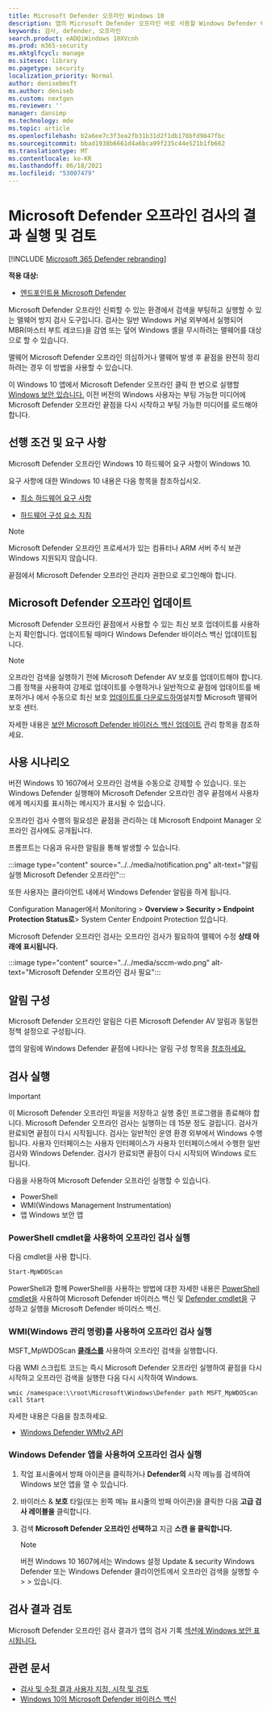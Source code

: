 ```yaml
---
title: Microsoft Defender 오프라인 Windows 10
description: 앱의 Microsoft Defender 오프라인 바로 사용할 Windows Defender 바이러스 백신 있습니다. 네트워크에서 배포되는 방법을 관리할 수도 있습니다.
keywords: 검사, defender, 오프라인
search.product: eADQiWindows 10XVcnh
ms.prod: m365-security
ms.mktglfcycl: manage
ms.sitesec: library
ms.pagetype: security
localization_priority: Normal
author: denisebmsft
ms.author: deniseb
ms.custom: nextgen
ms.reviewer: ''
manager: dansimp
ms.technology: mde
ms.topic: article
ms.openlocfilehash: b2a6ee7c3f3ea2fb31b31d2f1db178bfd9847fbc
ms.sourcegitcommit: bbad1938b6661d4a6bca99f235c44e521b1fb662
ms.translationtype: MT
ms.contentlocale: ko-KR
ms.lasthandoff: 06/18/2021
ms.locfileid: "53007479"
---
```

# <a name="run-and-review-the-results-of-a-microsoft-defender-offline-scan"></a>Microsoft Defender 오프라인 검사의 결과 실행 및 검토

[!INCLUDE [Microsoft 365 Defender rebranding](../../includes/microsoft-defender.md)]


**적용 대상:**

- [엔드포인트용 Microsoft Defender](/microsoft-365/security/defender-endpoint/)

Microsoft Defender 오프라인 신뢰할 수 있는 환경에서 검색을 부팅하고 실행할 수 있는 맬웨어 방지 검사 도구입니다. 검사는 일반 Windows 커널 외부에서 실행되어 MBR(마스터 부트 레코드)을 감염 또는 덮어 Windows 셸을 무시하려는 맬웨어를 대상으로 할 수 있습니다.

맬웨어 Microsoft Defender 오프라인 의심하거나 맬웨어 발생 후 끝점을 완전히 정리하려는 경우 이 방법을 사용할 수 있습니다.

이 Windows 10 앱에서 Microsoft Defender 오프라인 클릭 한 번으로 실행할 [Windows 보안 있습니다.](microsoft-defender-security-center-antivirus.md) 이전 버전의 Windows 사용자는 부팅 가능한 미디어에 Microsoft Defender 오프라인 끝점을 다시 시작하고 부팅 가능한 미디어를 로드해야 합니다.

## <a name="prerequisites-and-requirements"></a>선행 조건 및 요구 사항

Microsoft Defender 오프라인 Windows 10 하드웨어 요구 사항이 Windows 10. 

요구 사항에 대한 Windows 10 내용은 다음 항목을 참조하십시오.

- [최소 하드웨어 요구 사항](/windows-hardware/design/minimum/minimum-hardware-requirements-overview)

- [하드웨어 구성 요소 지침](/windows-hardware/design/component-guidelines/components)

> [!NOTE]
> Microsoft Defender 오프라인 프로세서가 있는 컴퓨터나 ARM 서버 주식 보관 Windows 지원되지 않습니다.

끝점에서 Microsoft Defender 오프라인 관리자 권한으로 로그인해야 합니다.
 
## <a name="microsoft-defender-offline-updates"></a>Microsoft Defender 오프라인 업데이트

Microsoft Defender 오프라인 끝점에서 사용할 수 있는 최신 보호 업데이트를 사용하는지 확인합니다. 업데이트될 때마다 Windows Defender 바이러스 백신 업데이트됩니다. 

> [!NOTE]
> 오프라인 검색을 실행하기 전에 Microsoft Defender AV 보호를 업데이트해야 합니다. 그룹 정책을 사용하여 강제로 업데이트를 수행하거나 일반적으로 끝점에 업데이트를 배포하거나 에서 수동으로 최신 보호 [업데이트를 다운로드하여](https://www.microsoft.com/security/portal/definitions/adl.aspx)설치할 Microsoft 맬웨어 보호 센터.

자세한 내용은 [보안 Microsoft Defender 바이러스 백신 업데이트](manage-protection-updates-microsoft-defender-antivirus.md) 관리 항목을 참조하세요.

## <a name="usage-scenarios"></a>사용 시나리오

버전 Windows 10 1607에서 오프라인 검색을 수동으로 강제할 수 있습니다. 또는 Windows Defender 실행해야 Microsoft Defender 오프라인 경우 끝점에서 사용자에게 메시지를 표시하는 메시지가 표시될 수 있습니다. 

오프라인 검사 수행의 필요성은 끝점을 관리하는 데 Microsoft Endpoint Manager 오프라인 검사에도 공개됩니다.

프롬프트는 다음과 유사한 알림을 통해 발생할 수 있습니다.

:::image type="content" source="../../media/notification.png" alt-text="알림 실행 Microsoft Defender 오프라인":::

또한 사용자는 클라이언트 내에서 Windows Defender 알림을 하게 됩니다.

Configuration Manager에서 Monitoring > **Overview > Security > Endpoint Protection Status로**> System Center Endpoint Protection 있습니다. 

Microsoft Defender 오프라인 검사는 오프라인 검사가  필요하여 맬웨어 수정 **상태 아래에 표시됩니다.**

:::image type="content" source="../../media/sccm-wdo.png" alt-text="Microsoft Defender 오프라인 검사 필요":::

## <a name="configure-notifications"></a>알림 구성

Microsoft Defender 오프라인 알림은 다른 Microsoft Defender AV 알림과 동일한 정책 설정으로 구성됩니다.

앱의 알림에 Windows Defender 끝점에 나타나는 알림 구성 항목을 [참조하세요.](configure-notifications-microsoft-defender-antivirus.md)

## <a name="run-a-scan"></a>검사 실행 

> [!IMPORTANT]
> 이 Microsoft Defender 오프라인 파일을 저장하고 실행 중인 프로그램을 종료해야 합니다. Microsoft Defender 오프라인 검사는 실행하는 데 15분 정도 걸립니다. 검사가 완료되면 끝점이 다시 시작됩니다. 검사는 일반적인 운영 환경 외부에서 Windows 수행됩니다. 사용자 인터페이스는 사용자 인터페이스가 사용자 인터페이스에서 수행한 일반 검사와 Windows Defender. 검사가 완료되면 끝점이 다시 시작되어 Windows 로드됩니다.

다음을 사용하여 Microsoft Defender 오프라인 실행할 수 있습니다.

- PowerShell
- WMI(Windows Management Instrumentation)
- 앱 Windows 보안 앱



### <a name="use-powershell-cmdlets-to-run-an-offline-scan"></a>PowerShell cmdlet을 사용하여 오프라인 검사 실행

다음 cmdlet을 사용 합니다.

```PowerShell
Start-MpWDOScan
```

PowerShell과 함께 PowerShell을 사용하는 방법에 대한 자세한 내용은 [PowerShell cmdlet을](use-powershell-cmdlets-microsoft-defender-antivirus.md) 사용하여 Microsoft Defender 바이러스 백신 및 [Defender cmdlet을](/powershell/module/defender/) 구성하고 실행을 Microsoft Defender 바이러스 백신.

### <a name="use-windows-management-instruction-wmi-to-run-an-offline-scan"></a>WMI(Windows 관리 명령)를 사용하여 오프라인 검사 실행

MSFT_MpWDOScan [**클래스를**](/previous-versions/windows/desktop/legacy/dn455323(v=vs.85)) 사용하여 오프라인 검색을 실행합니다.

다음 WMI 스크립트 코드는 즉시 Microsoft Defender 오프라인 실행하여 끝점을 다시 시작하고 오프라인 검색을 실행한 다음 다시 시작하여 Windows.

```console
wmic /namespace:\\root\Microsoft\Windows\Defender path MSFT_MpWDOScan call Start 
```

자세한 내용은 다음을 참조하세요.
- [Windows Defender WMIv2 API](/previous-versions/windows/desktop/defender/windows-defender-wmiv2-apis-portal)


### <a name="use-the-windows-defender-security-app-to-run-an-offline-scan"></a>Windows Defender 앱을 사용하여 오프라인 검사 실행

1. 작업 표시줄에서 방패 아이콘을 클릭하거나 **Defender의** 시작 메뉴를 검색하여 Windows 보안 앱을 열 수 있습니다.

2. 바이러스 & **보호** 타일(또는 왼쪽 메뉴 표시줄의 방패 아이콘)을 클릭한 다음 **고급 검사 레이블을** 클릭합니다.
    
3. 검색 **Microsoft Defender 오프라인 선택하고** 지금 **스캔 을 클릭합니다.**

    > [!NOTE]
    > 버전 Windows 10 1607에서는 Windows 설정 Update & security Windows Defender 또는 Windows Defender 클라이언트에서 오프라인 검색을 실행할 수  >    >   있습니다.


## <a name="review-scan-results"></a>검사 결과 검토

Microsoft Defender 오프라인 검사 결과가 앱의 검사 기록 [섹션에 Windows 보안 표시됩니다.](microsoft-defender-security-center-antivirus.md) 


## <a name="related-articles"></a>관련 문서

- [검사 및 수정 결과 사용자 지정, 시작 및 검토](customize-run-review-remediate-scans-microsoft-defender-antivirus.md)
- [Windows 10의 Microsoft Defender 바이러스 백신](microsoft-defender-antivirus-in-windows-10.md)